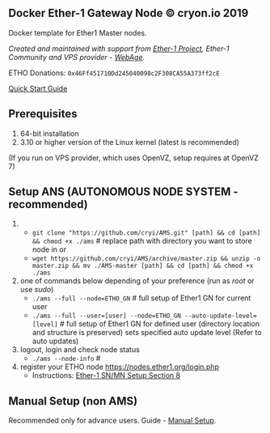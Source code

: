 ## Docker Ether-1 Gateway Node © cryon.io 2019

Docker template for Ether1 Master nodes.

*Created and maintained with support from [Ether-1 Project](https://ether1.org/), Ether-1 Community and VPS provider - [WebAge](https://clients.webage.online/order/main/packages/Kernel-based%20Virtual%20Machine/?group_id=6).*

ETHO Donations: `0x46Ff451710Dd245040098c2F308CA55A373ff2cE`

[Quick Start Guide](https://github.com/cryi/docker-etho-sn/wiki/Quickstart---AMS)

## Prerequisites 

1. 64-bit installation
2. 3.10 or higher version of the Linux kernel (latest is recommended)

(If you run on VPS provider, which uses OpenVZ, setup requires at OpenVZ 7)

## Setup ANS (AUTONOMOUS NODE SYSTEM - recommended)

1. - `git clone "https://github.com/cryi/AMS.git" [path] && cd [path] && chmod +x ./ams` # replace path with directory you want to store node in
   or 
   - `wget https://github.com/cryi/AMS/archive/master.zip && unzip -o master.zip && mv ./AMS-master [path] && cd [path] && chmod +x ./ams`
2. one of commands below depending of your preference (run as *root* or use *sudo*)
    - `./ams --full --node=ETHO_GN` # full setup of Ether1 GN for current user
    - `./ams --full --user=[user] --node=ETHO_GN --auto-update-level=[level]` # full setup of Ether1 GN for defined user (directory location and structure is preserved) sets specified auto update level (Refer to auto updates)
3.  logout, login and check node status
    - `./ams --node-info` #     
4. register your ETHO node https://nodes.ether1.org/login.php
    - Instructions: [Ether-1 SN/MN Setup Section 8](https://docs.ether1.org/masternodes/installing-uninstalling-ether-1-nodes/setting-up-ether-1-mn-sn#section-8-node-dashboard-verification-process-an-explanation-on-how-to-finalize-the-node-set-up-the-process-on-the-ether-1-website)

## Manual Setup (non AMS)

Recommended only for advance users. Guide - [Manual Setup](https://github.com/cryi/docker-etho-sn/wiki/Manual-Setup).
